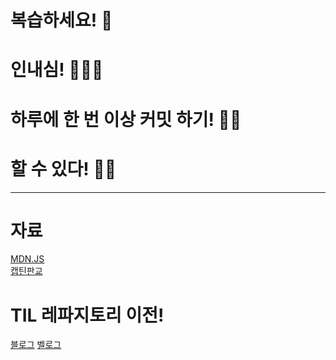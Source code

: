 # 복습하세요! 🤗
# 인내심! 🧘🏻‍♀️
# 하루에 한 번 이상 커밋 하기! ✍🏼
# 할 수 있다! 💪🏻
---
# 자료
[MDN.JS](https://developer.mozilla.org/ko/docs/Web/JavaScript)<br/>
[캡틴판교](https://joshua1988.github.io/)

# TIL 레파지토리 이전!
[블로그](https://gardenia1109.github.io/)
[벨로그](https://velog.io/@gardenia1109)
